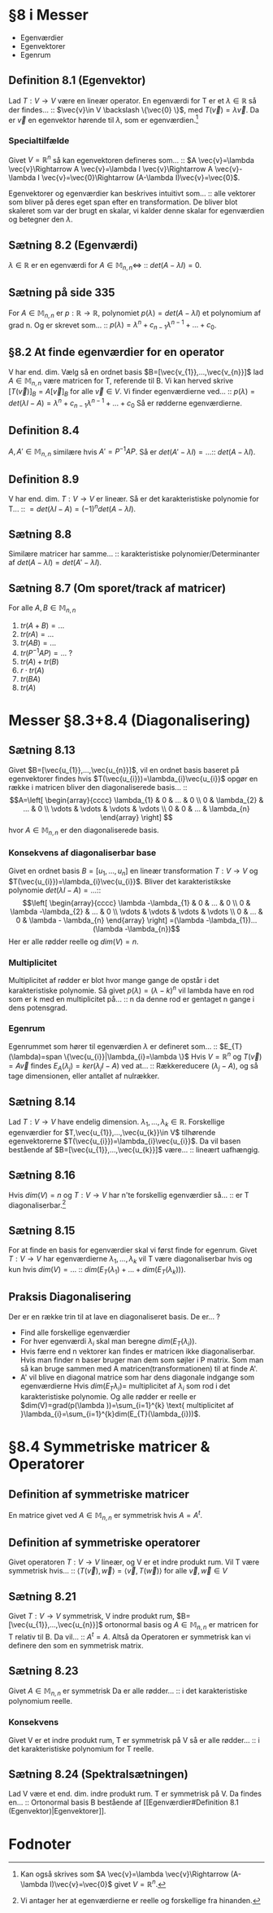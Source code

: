 # §8 i Messer
- Egenværdier
- Egenvektorer
- Egenrum
## Definition 8.1 (Egenvektor)
Lad $T:V \to V$ være en lineær operator. En egenværdi for T er et $\lambda \in \mathbb{R}$ så der findes... :: $\vec{v}\in V \backslash \{\vec{0} \}$, med $T(\vec{v})=\lambda \vec{v}$. Da er $\vec{v}$ en egenvektor hørende til $\lambda$, som er egenværdien.[^1]

### Specialtilfælde
Givet $V=\mathbb{R}^{n}$ så kan egenvektoren defineres som... :: $A \vec{v}=\lambda \vec{v}\Rightarrow A \vec{v}=\lambda I \vec{v}\Rightarrow A \vec{v}-\lambda I \vec{v}=\vec{0}\Rightarrow (A-\lambda I)\vec{v}=\vec{0}$.

Egenvektorer og egenværdier kan beskrives intuitivt som... :: alle vektorer som bliver på deres eget span efter en transformation. De bliver blot skaleret som var der brugt en skalar, vi kalder denne skalar for egenværdien og betegner den $\lambda$.

## Sætning 8.2 (Egenværdi)
$\lambda \in \mathbb{R}$ er en egenværdi for $A \in \mathbb{M}_{n,n}\Leftrightarrow$ :: $det(A-\lambda I)=0$.

## Sætning på side 335
For $A \in \mathbb{M}_{n,n}$ er $p:\mathbb{R}\to \mathbb{R}$, polynomiet $p(\lambda )=det(A-\lambda I)$ et polynomium af grad n. Og er skrevet som... :: $p(\lambda )=\lambda ^{n}+c_{n-1}\lambda ^{n-1}+...+c_{0}$.

## §8.2 At finde egenværdier for en operator
V har end. dim. Vælg så en ordnet basis $B=[\vec{v_{1}},...,\vec{v_{n}}]$ lad $A \in \mathbb{M}_{n,n}$ være matricen for T, referende til B. Vi kan herved skrive $[T(\vec{v})]_{B}=A [\vec{v}]_{B}$ for alle $\vec{v}\in V$. Vi finder egenværdierne ved... :: $p(\lambda )=det(\lambda I-A)=\lambda ^{n}+c_{n-1 }\lambda ^{n-1}+...+c_{0}$  Så er rødderne egenværdierne.

## Definition 8.4
$A,A' \in \mathbb{M}_{n,n}$ similære hvis $A'=P^{-1}AP$. Så er $det(A'-\lambda I)=...$:: $det(A-\lambda I)$.

## Definition 8.9
V har end. dim. $T:V \to V$ er lineær. Så er det karakteristiske polynomie for T... :: $=det(\lambda I-A)=(-1)^{n}det(A-\lambda I)$.

## Sætning 8.8
Similære matricer har samme... :: karakteristiske polynomier/Determinanter af $det(A-\lambda I)=det(A'-\lambda I)$.

## Sætning 8.7 (Om sporet/track af matricer)
For alle $A,B \in \mathbb{M}_{n,n}$
1. $tr(A+B)=...$
2. $tr(rA)=...$
3. $tr(AB)=...$
4. $tr(P^{-1}AP)=...$
?
1. $tr(A)+tr(B)$
2. $r \cdot tr(A)$
3. $tr(BA)$
4. $tr(A)$

# Messer §8.3+8.4 (Diagonalisering)
## Sætning 8.13
Givet $B=[\vec{u_{1}},...,\vec{u_{n}}]$, vil en ordnet basis baseret på egenvektorer findes hvis $T(\vec{u_{i}})=\lambda_{i}\vec{u_{i}}$ opgør en række i matricen bliver den diagonaliserede basis... :: $$A=\left[
\begin{array}{cccc}
\lambda_{1} & 0 & ... & 0 \\ 
0 & \lambda_{2} & ... & 0 \\ 
\vdots & \vdots & \vdots & \vdots \\ 
0 & 0 & ... & \lambda_{n}
\end{array}
\right] $$ hvor $A \in \mathbb{M}_{n,n}$ er den diagonaliserede basis.
### Konsekvens af diagonaliserbar base
Givet en ordnet basis $B=[u_{1},...,u_{n}]$ en lineær transformation $T:V \to V$ og $T(\vec{u_{i}})=\lambda_{i}\vec{u_{i}}$. Bliver det karakteristikske polynomie $det(\lambda I-A)=...$:: $$\left[
\begin{array}{cccc}
\lambda -\lambda_{1} & 0 & ... & 0 \\ 
0 & \lambda -\lambda_{2} & ... & 0 \\ 
\vdots & \vdots & \vdots & \vdots \\ 
0 & ... & 0 & \lambda - \lambda_{n}
\end{array}
\right] =(\lambda -\lambda_{1})...(\lambda -\lambda_{n})$$Her er alle rødder reelle og $dim(V)=n$.

### Multiplicitet
Multiplicitet af rødder er blot hvor mange gange de opstår i det karakteristiske polynomie. Så givet $p(\lambda )=(\lambda -k)^{n}$ vil lambda have en rod som er k med en multiplicitet på... :: n da denne rod er gentaget n gange i dens potensgrad.

### Egenrum
Egenrummet som hører til egenværdien $\lambda$ er defineret som... :: $E_{T}(\lambda)=span \{\vec{u_{i}}|\lambda_{i}=\lambda  \}$
Hvis $V=\mathbb{R}^{n}$ og $T(\vec{v})=A \vec{v}$ findes $E_{A}(\lambda_{j})=ker(\lambda_{j}I-A)$ ved at... :: Rækkereducere $(\lambda_{j}-A)$, og så tage dimensionen, eller antallet af nulrækker.

## Sætning 8.14
Lad $T:V \to V$ have endelig dimension. $\lambda_{1},...,\lambda_{k} \in \mathbb{R}$. Forskellige egenværdier for $T,\vec{u_{1}},...,\vec{u_{k}}\in V$ tilhørende egenvektorerne $T(\vec{u_{i}})=\lambda_{i}\vec{u_{i}}$. Da vil basen bestående af $B=[\vec{u_{1}},...,\vec{u_{k}}]$ være... :: lineært uafhængig.

## Sætning 8.16
Hvis $dim(V)=n$ og $T:V \to V$ har n'te forskellig egenværdier så... :: er T diagonaliserbar.[^2]

## Sætning 8.15
For at finde en basis for egenværdier skal vi først finde for egenrum. Givet $T:V \to V$ har egenværdierne $\lambda_{1},...,\lambda_{k}$ vil T være diagonaliserbar hvis og kun hvis $dim(V)=...$ :: $dim(E_{T}(\lambda_{1})+...+dim(E_{T}(\lambda_{k})))$.

## Praksis Diagonalisering
Der er en række trin til at lave en diagonaliseret basis.
De er...
?
- Find alle forskellige egenværdier
- For hver egenværdi $\lambda_{i}$ skal man beregne $dim(E_{T}(\lambda_{i}))$.
- Hvis færre end n vektorer kan findes er matricen ikke diagonaliserbar. Hvis man finder n baser bruger man dem som søjler i P matrix. Som man så kan bruge sammen med A matricen(transformationen) til at finde A'.
- A' vil blive en diagonal matrice som har dens diagonale indgange som egenværdierne
Hvis $dim(E_{T}\lambda_{i})=$ multiplicitet af $\lambda_{i}$ som rod i det karakteristiske polynomie. Og alle rødder er reelle er $dim(V)=grad(p(\lambda ))=\sum_{i=1}^{k} \text{ multiplicitet af }\lambda_{i}=\sum_{i=1}^{k}dim(E_{T}(\lambda_{i}))$.
# §8.4 Symmetriske matricer & Operatorer
## Definition af symmetriske matricer
En matrice givet ved $A \in \mathbb{M}_{n,n}$ er symmetrisk hvis $A=A^{t}$.
## Definition af symmetriske operatorer
Givet operatoren $T:V \to V$ lineær, og V er et indre produkt rum. Vil T være symmetrisk hvis... :: $\langle T(\vec{v}),\vec{w}\rangle =\langle \vec{v},T(\vec{w})\rangle$ for alle $\vec{v},\vec{w}\in V$
## Sætning 8.21
Givet $T:V \to V$ symmetrisk, V indre produkt rum, $B=[\vec{u_{1}},...,\vec{u_{n}}]$ ortonormal basis og $A \in \mathbb{M}_{n,n}$ er matricen for T relativ til B. Da vil... :: $A^{t}=A$. Altså da Operatoren er symmetrisk kan vi definere den som en symmetrisk matrix.
## Sætning 8.23
Givet $A \in \mathbb{M}_{n,n}$ er symmetrisk Da er alle rødder... :: i det karakteristiske polynomium reelle.
### Konsekvens
Givet V er et indre produkt rum, T er symmetrisk på V så er alle rødder... :: i det karakteristiske polynomium for T reelle.

## Sætning 8.24 (Spektralsætningen)
Lad V være et end. dim. indre produkt rum. T er symmetrisk på V. Da findes en... :: Ortonormal basis B bestående af [[Egenværdier#Definition 8.1 (Egenvektor)|Egenvektorer]].

# Fodnoter
[^1]: Kan også skrives som $A \vec{v}=\lambda \vec{v}\Rightarrow (A-\lambda I)\vec{v}=\vec{0}$ givet $V = \mathbb{R}^{n}$.
[^2]: Vi antager her at egenværdierne er reelle og forskellige fra hinanden.